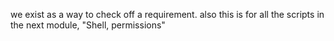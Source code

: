 we exist as a way to check off a requirement. also this is for all the scripts in the next module, "Shell, permissions"
